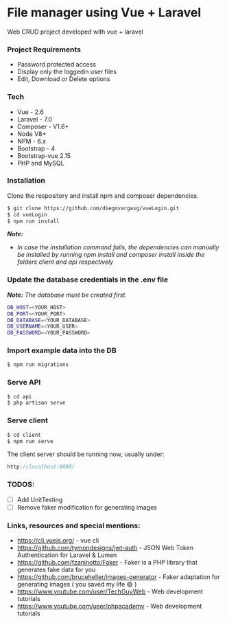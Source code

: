 # File manager using Vue + Laravel

Web CRUD project developed with vue + laravel

### Project Requirements

- Password protected access
- Display only the loggedin user files
- Edit, Download or Delete options

### Tech

- Vue - 2.6
- Laravel - 7.0
- Composer - V1.6+
- Node V8+
- NPM - 6.x
- Bootstrap - 4
- Bootstrap-vue 2.15
- PHP and MySQL

### Installation

Clone the respository and install npm and composer dependencies.

```sh
$ git clone https://github.com/diegovargasg/vueLogin.git
$ cd vueLogin
$ npm run install
```

**_Note:_**

- _In case the installation command fails, the dependencies can manually be installed by running npm install and composer install inside the folders client and api respectively_

### Update the database credentials in the .env file

**_Note:_**
_The database must be created first._

```sh
DB_HOST=<YOUR_HOST>
DB_PORT=<YOUR_PORT>
DB_DATABASE=<YOUR_DATABASE>
DB_USERNAME=<YOUR_USER>
DB_PASSWORD=<YOUR_PASSWORD>
```

### Import example data into the DB

```sh
$ npm run migrations
```

### Serve API

```sh
$ cd api
$ php artisan serve
```

### Serve client

```sh
$ cd client
$ npm run serve
```

The client server should be running now, usually under:

```js
http://localhost:8080/
```

### TODOS:

- [ ] Add UnitTesting
- [ ] Remove faker modification for generating images

### Links, resources and special mentions:

- https://cli.vuejs.org/ - vue cli
- https://github.com/tymondesigns/jwt-auth - JSON Web Token Authentication for Laravel & Lumen
- https://github.com/fzaninotto/Faker - Faker is a PHP library that generates fake data for you
- https://github.com/bruceheller/images-generator - Faker adaptation for generating images ( you saved my life :smile: )
- https://www.youtube.com/user/TechGuyWeb - Web development tutorials
- https://www.youtube.com/user/phpacademy - Web development tutorials
